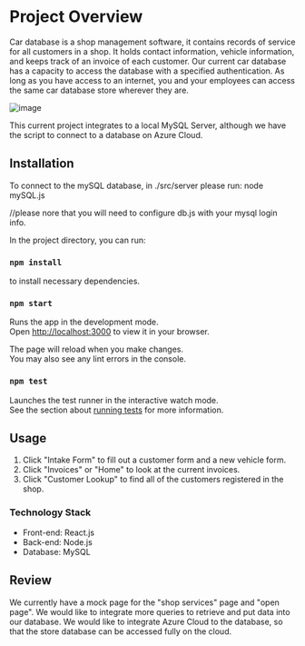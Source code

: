 # Project Overview
Car database is a shop management software, it contains records of service for all customers in a shop. It holds contact information, vehicle information, and keeps track of an invoice of each customer. Our current car database has a capacity to access the database with a specified authentication. As long as you have access to an internet, you and your employees can access the same car database store wherever they are. 

![image](https://github.com/Hyunggilwoo/yo-yo-ma/assets/79225023/3842a0d6-9e3f-4a57-90b8-828a5702f79d)

This current project integrates to a local MySQL Server, although we have the script to connect to a database on Azure Cloud.

## Installation
To connect to the mySQL database, in ./src/server please run:
node mySQL.js 

//please nore that you will need to configure db.js with your mysql login info.

In the project directory, you can run:
### `npm install` 
to install necessary dependencies.
### `npm start`

Runs the app in the development mode.\
Open [http://localhost:3000](http://localhost:3000) to view it in your browser.

The page will reload when you make changes.\
You may also see any lint errors in the console.

### `npm test`

Launches the test runner in the interactive watch mode.\
See the section about [running tests](https://facebook.github.io/create-react-app/docs/running-tests) for more information.

## Usage
1. Click "Intake Form" to fill out a customer form and a new vehicle form.
2. Click "Invoices" or "Home" to look at the current invoices.
3. Click "Customer Lookup" to find all of the customers registered in the shop.


### Technology Stack
* Front-end: React.js 
* Back-end: Node.js
* Database: MySQL 

## Review

We currently have a mock page for the "shop services" page and "open page". We would like to integrate more queries to retrieve and put data into our database. 
We would like to integrate Azure Cloud to the database, so that the store database can be accessed fully on the cloud.
